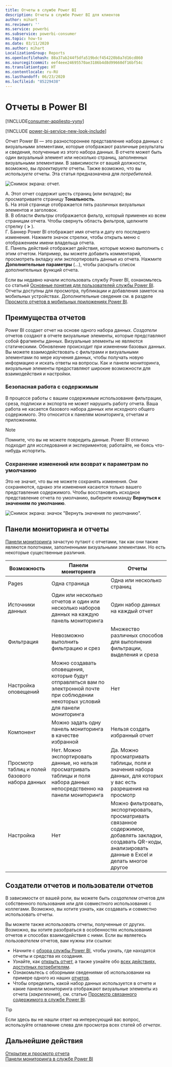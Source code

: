 ```yaml
---
title: Отчеты в службе Power BI
description: Отчеты в службе Power BI для клиентов
author: mihart
ms.reviewer: ''
ms.service: powerbi
ms.subservice: powerbi-consumer
ms.topic: how-to
ms.date: 03/11/2020
ms.author: mihart
LocalizationGroup: Reports
ms.openlocfilehash: 88a37ab244f5dfa519bdcf454220b8a7d16cd860
ms.sourcegitcommit: eef4eee24695570ae3186b4d8d99660df16bf54c
ms.translationtype: HT
ms.contentlocale: ru-RU
ms.lasthandoff: 06/23/2020
ms.locfileid: "85229438"
---
```

# <a name="reports-in-power-bi"></a>Отчеты в Power BI

[!INCLUDE[consumer-appliesto-yyny](../includes/consumer-appliesto-yyny.md)]

[!INCLUDE [power-bi-service-new-look-include](../includes/power-bi-service-new-look-include.md)]

Отчет Power BI — это разностороннее представление набора данных с визуальными элементами, которые отображают различные результаты и сведения, полученные из этого набора данных.  В отчете может быть один визуальный элемент или несколько страниц, заполненных визуальными элементами. В зависимости от вашей должности, возможно, вы *проектируете* отчеты. Также возможно, что вы *используете* отчеты. Эта статья предназначена для *потребителей*.

![Снимок экрана: отчет.](./media/end-user-reports/power-bi-report.png)

А. Этот отчет содержит шесть страниц (или вкладок); вы просматриваете страницу **Тональность**.    
Б. На этой странице отображается пять различных визуальных элементов и заголовок.    
В. В области *Фильтры* отображается фильтр, который применен ко всем страницам отчета. Чтобы свернуть область фильтров, щелкните стрелку ( **>** ).    
Г. Баннер Power BI отображает имя отчета и дату его последнего изменения. Нажмите значок стрелки, чтобы открыть меню с отображением имени владельца отчета.    
E. Панель действий отображает действия, которые можно выполнить с этим отчетом.  Например, вы можете добавить комментарий, просмотреть вкладку или экспортировать данные из отчета.  Нажмите **Дополнительные параметры** (...), чтобы раскрыть список дополнительных функций отчета.    

Если вы недавно начали использовать службу Power BI, ознакомьтесь со статьей [Основные понятия для пользователей службы Power BI](end-user-basic-concepts.md). Отчеты доступны для просмотра, публикации и добавления заметок на мобильных устройствах. Дополнительные сведения см. в разделе [Просмотр отчетов в мобильных приложениях Power BI](mobile/mobile-reports-in-the-mobile-apps.md).

## <a name="advantages-of-reports"></a>Преимущества отчетов

Power BI создает отчет на основе одного набора данных. *Создатели* отчетов создают в отчете визуальные элементы, которые представляют собой фрагменты данных. Визуальные элементы не являются статическими.  Обновление происходит при изменении базовых данных. Вы можете взаимодействовать с фильтрами и визуальными элементами по мере изучения данных, чтобы получать новую информацию и искать ответы на вопросы. Как и панели мониторинга, визуальные элементы предоставляют широкие возможности для взаимодействия и настройки.

### <a name="safely-interact-with-content"></a>Безопасная работа с содержимым

В процессе работы с вашим содержимым использование фильтрации, среза, подписки и экспорта не может нарушить работу отчета. Ваша работа не касается базового набора данных или исходного общего содержимого. Это относится к панелям мониторинга, отчетам и приложениям.

> [!NOTE]
> Помните, что вы не можете повредить данные. Power BI отлично подходит для исследования и экспериментов; работайте, не боясь что-нибудь испортить.

### <a name="save-your-changes-or-revert-to-the-default-settings"></a>Сохранение изменений или возврат к параметрам по умолчанию

Это не значит, что вы не можете сохранять изменения. Они сохраняются, однако эти изменения касаются только вашего представления содержимого. Чтобы восстановить исходное представление отчета по умолчанию, выберите команду **Вернуться к значениям по умолчанию**.

![Снимок экрана: значок "Вернуть значения по умолчанию".](./media/end-user-reports/power-bi-reset.png)

## <a name="dashboards-versus-reports"></a>Панели мониторинга и отчеты

[Панели мониторинга](end-user-dashboards.md) зачастую путают с отчетами, так как они также являются полотнами, заполненными визуальными элементами. Но есть некоторые существенные различия.  

| **Возможность** | **Панели мониторинга** | **Отчеты** |
| --- | --- | --- |
| Pages |Одна страница |Одна или несколько страниц |
| Источники данных |Один или несколько отчетов и один или несколько наборов данных на каждую панель мониторинга |Один набор данных на каждый отчет |
| Фильтрация |Невозможно выполнить фильтрацию и срез |Множество различных способов для выполнения фильтрации, выделения и среза |
| Настройка оповещений |Можно создавать оповещения, которые будут отправляться вам по электронной почте при соблюдении некоторых условий для панели мониторинга |Нет |
| Компонент |Можно задать одну панель мониторинга в качестве избранной |Нельзя создать избранный отчет |
| Просмотр таблиц и полей базового набора данных |Нет. Можно экспортировать данные, но нельзя просматривать таблицы и поля набора данных непосредственно на панели мониторинга |Да. Можно просматривать таблицы, поля и значения набора данных, для которых у вас есть разрешения на просмотр |
| Настройка |Нет  |Можно фильтровать, экспортировать, просматривать связанное содержимое, добавлять закладки, создавать QR-коды, анализировать данные в Excel и делать многое другое |

<!--| Available in Power BI Desktop |No |Yes, can create and view reports in Desktop |
| Pinning |Can pin existing visuals (tiles) only from current dashboard to your other dashboards |Can pin visuals (as tiles) to any of your dashboards. Can pin entire report pages to any of your dashboards. | -->

## <a name="report-designers-and-report-consumers"></a>Создатели отчетов и пользователи отчетов

В зависимости от вашей роли, вы можете быть *создателем* отчетов для собственного пользования или для совместного использования с коллегами. Возможно, вы хотите узнать, как создавать и совместно использовать отчеты.

Вы можете также *использовать* отчеты, полученные от других. Возможно, вы хотите разобраться в особенностях использования отчетов и способах взаимодействия с ними. Если вы являетесь *пользователем* отчетов, вам нужны эти ссылки:

* Начните с [обзора службы Power BI](end-user-basic-concepts.md), чтобы узнать, где находятся отчеты и средства их создания.
* Узнайте, как [открыть отчет](end-user-report-open.md), а также узнайте обо [всех действиях, доступных потребителям](end-user-reading-view.md).
* Ознакомьтесь с обзорными сведениями об использовании на примере одного из наших [отчетов](../create-reports/sample-tutorial-connect-to-the-samples.md).  
* Чтобы определить, какой набор данных используется в отчете и какие панели мониторинга отображают визуальные элементы из отчета (*закрепления*), см. статью [Просмотр связанного содержимого в службе Power BI](end-user-related.md).

> [!TIP]
> Если здесь вы не нашли ответ на интересующий вас вопрос, используйте оглавление слева для просмотра всех статей об *отчетах*.

## <a name="next-steps"></a>Дальнейшие действия

[Открытие и просмотр отчета](end-user-report-open.md)    
[Панели мониторинга в службе Power BI](end-user-dashboards.md)

